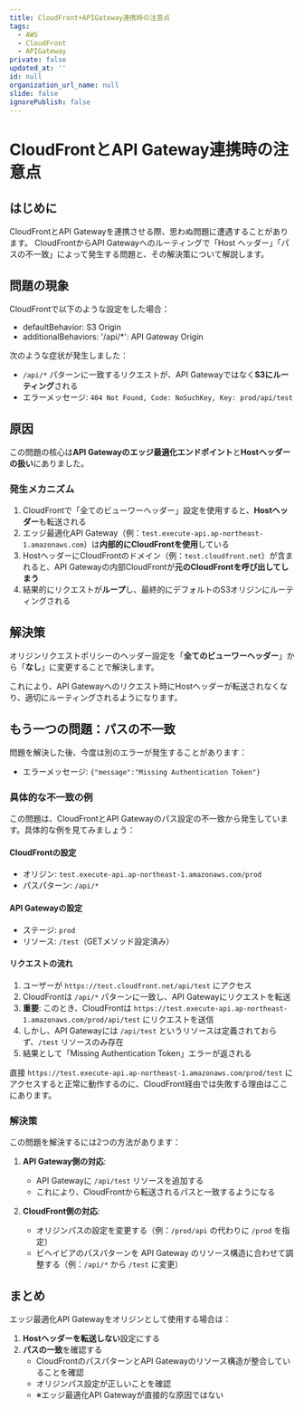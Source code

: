 ```yaml
---
title: CloudFront+APIGateway連携時の注意点
tags:
  - AWS
  - CloudFront
  - APIGateway
private: false
updated_at: ''
id: null
organization_url_name: null
slide: false
ignorePublish: false
---
```

# CloudFrontとAPI Gateway連携時の注意点

## はじめに

CloudFrontとAPI Gatewayを連携させる際、思わぬ問題に遭遇することがあります。
CloudFrontからAPI Gatewayへのルーティングで「Host ヘッダー」「パスの不一致」によって発生する問題と、その解決策について解説します。

## 問題の現象

CloudFrontで以下のような設定をした場合：
- defaultBehavior: S3 Origin
- additionalBehaviors: '/api/*': API Gateway Origin

次のような症状が発生しました：
- `/api/*` パターンに一致するリクエストが、API Gatewayではなく**S3にルーティング**される
- エラーメッセージ: `404 Not Found, Code: NoSuchKey, Key: prod/api/test`

## 原因

この問題の核心は**API Gatewayのエッジ最適化エンドポイント**と**Hostヘッダーの扱い**にありました。

### 発生メカニズム

1. CloudFrontで「全てのビューワーヘッダー」設定を使用すると、**Hostヘッダー**も転送される
2. エッジ最適化API Gateway（例：`test.execute-api.ap-northeast-1.amazonaws.com`）は**内部的にCloudFrontを使用**している
3. HostヘッダーにCloudFrontのドメイン（例：`test.cloudfront.net`）が含まれると、API Gatewayの内部CloudFrontが**元のCloudFrontを呼び出してしまう**
4. 結果的にリクエストが**ループ**し、最終的にデフォルトのS3オリジンにルーティングされる

## 解決策

オリジンリクエストポリシーのヘッダー設定を「**全てのビューワーヘッダー**」から「**なし**」に変更することで解決します。

これにより、API Gatewayへのリクエスト時にHostヘッダーが転送されなくなり、適切にルーティングされるようになります。

## もう一つの問題：パスの不一致

問題を解決した後、今度は別のエラーが発生することがあります：
- エラーメッセージ: `{"message":"Missing Authentication Token"}`

### 具体的な不一致の例

この問題は、CloudFrontとAPI Gatewayのパス設定の不一致から発生しています。具体的な例を見てみましょう：

#### CloudFrontの設定
- オリジン: `test.execute-api.ap-northeast-1.amazonaws.com/prod`
- パスパターン: `/api/*`

#### API Gatewayの設定
- ステージ: `prod`
- リソース: `/test`（GETメソッド設定済み）

#### リクエストの流れ
1. ユーザーが `https://test.cloudfront.net/api/test` にアクセス
2. CloudFrontは `/api/*` パターンに一致し、API Gatewayにリクエストを転送
3. **重要**: このとき、CloudFrontは `https://test.execute-api.ap-northeast-1.amazonaws.com/prod/api/test` にリクエストを送信
4. しかし、API Gatewayには `/api/test` というリソースは定義されておらず、`/test` リソースのみ存在
5. 結果として「Missing Authentication Token」エラーが返される

直接 `https://test.execute-api.ap-northeast-1.amazonaws.com/prod/test` にアクセスすると正常に動作するのに、CloudFront経由では失敗する理由はここにあります。

### 解決策

この問題を解決するには2つの方法があります：

1. **API Gateway側の対応**:
   - API Gatewayに `/api/test` リソースを追加する
   - これにより、CloudFrontから転送されるパスと一致するようになる

2. **CloudFront側の対応**:
   - オリジンパスの設定を変更する（例：`/prod/api` の代わりに `/prod` を指定）
   - ビヘイビアのパスパターンを API Gateway のリソース構造に合わせて調整する（例：`/api/*` から `/test` に変更）

## まとめ

エッジ最適化API Gatewayをオリジンとして使用する場合は：
1. **Hostヘッダーを転送しない**設定にする
2. **パスの一致**を確認する
   - CloudFrontのパスパターンとAPI Gatewayのリソース構造が整合していることを確認
   - オリジンパス設定が正しいことを確認
   - ※エッジ最適化API Gatewayが直接的な原因ではない
